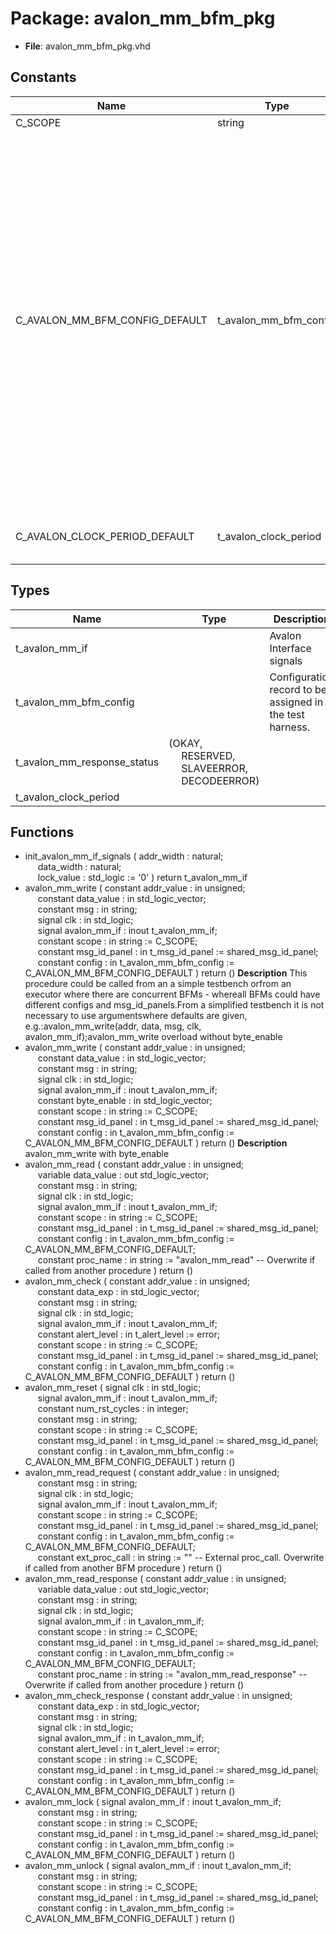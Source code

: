 # Package: avalon_mm_bfm_pkg

- **File**: avalon_mm_bfm_pkg.vhd
## Constants

| Name                           | Type                   | Value                                                                                                                                                                                                                                                                                                                                                                                                                                                                                                                                                                                                                                                                                                                                                                                                                                                                                                                                                                                                                                                                                                                                                                                                                                                                                                                                                                                                                 | Description |
| ------------------------------ | ---------------------- | --------------------------------------------------------------------------------------------------------------------------------------------------------------------------------------------------------------------------------------------------------------------------------------------------------------------------------------------------------------------------------------------------------------------------------------------------------------------------------------------------------------------------------------------------------------------------------------------------------------------------------------------------------------------------------------------------------------------------------------------------------------------------------------------------------------------------------------------------------------------------------------------------------------------------------------------------------------------------------------------------------------------------------------------------------------------------------------------------------------------------------------------------------------------------------------------------------------------------------------------------------------------------------------------------------------------------------------------------------------------------------------------------------------------- | ----------- |
| C_SCOPE                        | string                 |  "AVALON MM BFM"                                                                                                                                                                                                                                                                                                                                                                                                                                                                                                                                                                                                                                                                                                                                                                                                                                                                                                                                                                                                                                                                                                                                                                                                                                                                                                                                                                                                      |             |
| C_AVALON_MM_BFM_CONFIG_DEFAULT | t_avalon_mm_bfm_config |  (     max_wait_cycles           => 10,<br><span style="padding-left:20px">     max_wait_cycles_severity  => TB_FAILURE,<br><span style="padding-left:20px">     clock_period              => -1 ns,<br><span style="padding-left:20px">     clock_period_margin       => 0 ns,<br><span style="padding-left:20px">     clock_margin_severity     => TB_ERROR,<br><span style="padding-left:20px">     setup_time                => -1 ns,<br><span style="padding-left:20px">     hold_time                 => -1 ns,<br><span style="padding-left:20px">     bfm_sync                  => SYNC_ON_CLOCK_ONLY,<br><span style="padding-left:20px">     match_strictness          => MATCH_EXACT,<br><span style="padding-left:20px">     num_wait_states_read      => 0,<br><span style="padding-left:20px">     num_wait_states_write     => 0,<br><span style="padding-left:20px">     use_waitrequest           => true,<br><span style="padding-left:20px">     use_readdatavalid         => false,<br><span style="padding-left:20px">     use_response_signal       => true,<br><span style="padding-left:20px">     use_begintransfer         => false,<br><span style="padding-left:20px">     id_for_bfm                => ID_BFM,<br><span style="padding-left:20px">     id_for_bfm_wait           => ID_BFM_WAIT,<br><span style="padding-left:20px">     id_for_bfm_poll           => ID_BFM_POLL     ) |             |
| C_AVALON_CLOCK_PERIOD_DEFAULT  | t_avalon_clock_period  |  (       time_of_rising_edge   => -1 ns,<br><span style="padding-left:20px">       time_of_falling_edge  => -1 ns     )                                                                                                                                                                                                                                                                                                                                                                                                                                                                                                                                                                                                                                                                                                                                                                                                                                                                                                                                                                                                                                                                                                                                                                                                                                                                                               |             |
## Types

| Name                        | Type                                                                                                                                                   | Description                                              |
| --------------------------- | ------------------------------------------------------------------------------------------------------------------------------------------------------ | -------------------------------------------------------- |
| t_avalon_mm_if              |                                                                                                                                                        | Avalon Interface signals                                 |
| t_avalon_mm_bfm_config      |                                                                                                                                                        | Configuration record to be assigned in the test harness. |
| t_avalon_mm_response_status | (OKAY,<br><span style="padding-left:20px"> RESERVED,<br><span style="padding-left:20px"> SLAVEERROR,<br><span style="padding-left:20px"> DECODEERROR)  |                                                          |
| t_avalon_clock_period       |                                                                                                                                                        |                                                          |
## Functions
- init_avalon_mm_if_signals <font id="function_arguments">( addr_width : natural;<br><span style="padding-left:20px"> data_width : natural;<br><span style="padding-left:20px"> lock_value : std_logic := '0' ) </font> <font id="function_return">return t_avalon_mm_if </font>
- avalon_mm_write <font id="function_arguments">( constant addr_value       : in  unsigned;<br><span style="padding-left:20px"> constant data_value       : in  std_logic_vector;<br><span style="padding-left:20px"> constant msg              : in  string;<br><span style="padding-left:20px"> signal clk                : in  std_logic;<br><span style="padding-left:20px"> signal avalon_mm_if       : inout t_avalon_mm_if;<br><span style="padding-left:20px"> constant scope            : in  string                    := C_SCOPE;<br><span style="padding-left:20px"> constant msg_id_panel     : in  t_msg_id_panel            := shared_msg_id_panel;<br><span style="padding-left:20px"> constant config           : in  t_avalon_mm_bfm_config    := C_AVALON_MM_BFM_CONFIG_DEFAULT ) </font> <font id="function_return">return ()</font>
**Description**
This procedure could be called from an a simple testbench orfrom an executor where there are concurrent BFMs - whereall BFMs could have different configs and msg_id_panels.From a simplified testbench it is not necessary to use argumentswhere defaults are given, e.g.:avalon_mm_write(addr, data, msg, clk, avalon_mm_if);avalon_mm_write overload without byte_enable
- avalon_mm_write <font id="function_arguments">( constant addr_value       : in  unsigned;<br><span style="padding-left:20px"> constant data_value       : in  std_logic_vector;<br><span style="padding-left:20px"> constant msg              : in  string;<br><span style="padding-left:20px"> signal clk                : in  std_logic;<br><span style="padding-left:20px"> signal avalon_mm_if       : inout t_avalon_mm_if;<br><span style="padding-left:20px"> constant byte_enable      : in  std_logic_vector;<br><span style="padding-left:20px"> constant scope            : in  string                    := C_SCOPE;<br><span style="padding-left:20px"> constant msg_id_panel     : in  t_msg_id_panel            := shared_msg_id_panel;<br><span style="padding-left:20px"> constant config           : in  t_avalon_mm_bfm_config    := C_AVALON_MM_BFM_CONFIG_DEFAULT ) </font> <font id="function_return">return ()</font>
**Description**
avalon_mm_write with byte_enable
- avalon_mm_read <font id="function_arguments">( constant addr_value       : in  unsigned;<br><span style="padding-left:20px"> variable data_value       : out std_logic_vector;<br><span style="padding-left:20px"> constant msg              : in  string;<br><span style="padding-left:20px"> signal clk                : in  std_logic;<br><span style="padding-left:20px"> signal avalon_mm_if       : inout t_avalon_mm_if;<br><span style="padding-left:20px"> constant scope            : in  string                    := C_SCOPE;<br><span style="padding-left:20px"> constant msg_id_panel     : in  t_msg_id_panel            := shared_msg_id_panel;<br><span style="padding-left:20px"> constant config           : in  t_avalon_mm_bfm_config    := C_AVALON_MM_BFM_CONFIG_DEFAULT;<br><span style="padding-left:20px"> constant proc_name        : in  string                    := "avalon_mm_read"  -- Overwrite if called from another procedure ) </font> <font id="function_return">return ()</font>
- avalon_mm_check <font id="function_arguments">( constant addr_value       : in  unsigned;<br><span style="padding-left:20px"> constant data_exp         : in  std_logic_vector;<br><span style="padding-left:20px"> constant msg              : in  string;<br><span style="padding-left:20px"> signal clk                : in  std_logic;<br><span style="padding-left:20px"> signal avalon_mm_if       : inout t_avalon_mm_if;<br><span style="padding-left:20px"> constant alert_level      : in  t_alert_level             := error;<br><span style="padding-left:20px"> constant scope            : in  string                    := C_SCOPE;<br><span style="padding-left:20px"> constant msg_id_panel     : in  t_msg_id_panel            := shared_msg_id_panel;<br><span style="padding-left:20px"> constant config           : in  t_avalon_mm_bfm_config    := C_AVALON_MM_BFM_CONFIG_DEFAULT ) </font> <font id="function_return">return ()</font>
- avalon_mm_reset <font id="function_arguments">( signal clk                : in  std_logic;<br><span style="padding-left:20px"> signal avalon_mm_if       : inout t_avalon_mm_if;<br><span style="padding-left:20px"> constant num_rst_cycles   : in  integer;<br><span style="padding-left:20px"> constant msg              : in  string;<br><span style="padding-left:20px"> constant scope            : in  string                    := C_SCOPE;<br><span style="padding-left:20px"> constant msg_id_panel     : in  t_msg_id_panel            := shared_msg_id_panel;<br><span style="padding-left:20px"> constant config           : in  t_avalon_mm_bfm_config    := C_AVALON_MM_BFM_CONFIG_DEFAULT ) </font> <font id="function_return">return ()</font>
- avalon_mm_read_request <font id="function_arguments">( constant addr_value       : in  unsigned;<br><span style="padding-left:20px"> constant msg              : in  string;<br><span style="padding-left:20px"> signal clk                : in  std_logic;<br><span style="padding-left:20px"> signal avalon_mm_if       : inout t_avalon_mm_if;<br><span style="padding-left:20px"> constant scope            : in  string                    := C_SCOPE;<br><span style="padding-left:20px"> constant msg_id_panel     : in  t_msg_id_panel            := shared_msg_id_panel;<br><span style="padding-left:20px"> constant config           : in  t_avalon_mm_bfm_config    := C_AVALON_MM_BFM_CONFIG_DEFAULT;<br><span style="padding-left:20px"> constant ext_proc_call    : in  string                    := ""  -- External proc_call. Overwrite if called from another BFM procedure ) </font> <font id="function_return">return ()</font>
- avalon_mm_read_response <font id="function_arguments">( constant addr_value       : in  unsigned;<br><span style="padding-left:20px"> variable data_value       : out std_logic_vector;<br><span style="padding-left:20px"> constant msg              : in  string;<br><span style="padding-left:20px"> signal clk                : in  std_logic;<br><span style="padding-left:20px"> signal avalon_mm_if       : in t_avalon_mm_if;<br><span style="padding-left:20px"> constant scope            : in  string                    := C_SCOPE;<br><span style="padding-left:20px"> constant msg_id_panel     : in  t_msg_id_panel            := shared_msg_id_panel;<br><span style="padding-left:20px"> constant config           : in  t_avalon_mm_bfm_config    := C_AVALON_MM_BFM_CONFIG_DEFAULT;<br><span style="padding-left:20px"> constant proc_name        : in  string                    := "avalon_mm_read_response"  -- Overwrite if called from another procedure ) </font> <font id="function_return">return ()</font>
- avalon_mm_check_response <font id="function_arguments">( constant addr_value       : in  unsigned;<br><span style="padding-left:20px"> constant data_exp         : in  std_logic_vector;<br><span style="padding-left:20px"> constant msg              : in  string;<br><span style="padding-left:20px"> signal clk                : in  std_logic;<br><span style="padding-left:20px"> signal avalon_mm_if       : in t_avalon_mm_if;<br><span style="padding-left:20px"> constant alert_level      : in  t_alert_level             := error;<br><span style="padding-left:20px"> constant scope            : in  string                    := C_SCOPE;<br><span style="padding-left:20px"> constant msg_id_panel     : in  t_msg_id_panel            := shared_msg_id_panel;<br><span style="padding-left:20px"> constant config           : in  t_avalon_mm_bfm_config    := C_AVALON_MM_BFM_CONFIG_DEFAULT ) </font> <font id="function_return">return ()</font>
- avalon_mm_lock <font id="function_arguments">( signal avalon_mm_if       : inout t_avalon_mm_if;<br><span style="padding-left:20px"> constant msg              : in  string;<br><span style="padding-left:20px"> constant scope            : in  string                    := C_SCOPE;<br><span style="padding-left:20px"> constant msg_id_panel     : in  t_msg_id_panel            := shared_msg_id_panel;<br><span style="padding-left:20px"> constant config           : in  t_avalon_mm_bfm_config    := C_AVALON_MM_BFM_CONFIG_DEFAULT ) </font> <font id="function_return">return ()</font>
- avalon_mm_unlock <font id="function_arguments">( signal avalon_mm_if       : inout t_avalon_mm_if;<br><span style="padding-left:20px"> constant msg              : in  string;<br><span style="padding-left:20px"> constant scope            : in  string                    := C_SCOPE;<br><span style="padding-left:20px"> constant msg_id_panel     : in  t_msg_id_panel            := shared_msg_id_panel;<br><span style="padding-left:20px"> constant config           : in  t_avalon_mm_bfm_config    := C_AVALON_MM_BFM_CONFIG_DEFAULT ) </font> <font id="function_return">return ()</font>
